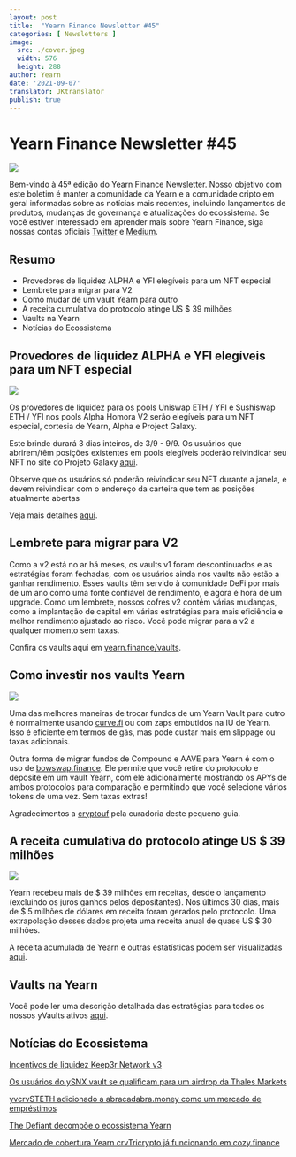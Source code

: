 ```yaml
---
layout: post
title:  "Yearn Finance Newsletter #45"
categories: [ Newsletters ]
image:
  src: ./cover.jpeg
  width: 576
  height: 288
author: Yearn
date: '2021-09-07'
translator: JKtranslator
publish: true
---
```


# Yearn Finance Newsletter #45

![](/_posts/_newsletters/Yearn-Finance-Newsletter-45/image1.jpg)

Bem-vindo à 45ª edição do Yearn Finance Newsletter. Nosso objetivo com este boletim é manter a comunidade da Yearn e a comunidade cripto em geral informadas sobre as notícias mais recentes, incluindo lançamentos de produtos, mudanças de governança e atualizações do ecossistema. Se você estiver interessado em aprender mais sobre Yearn Finance, siga nossas contas oficiais [Twitter](https://twitter.com/iearnfinance) e [Medium](https://medium.com/iearn).

## **Resumo**

- Provedores de liquidez ALPHA e YFI elegíveis para um NFT especial
- Lembrete para migrar para V2
- Como mudar de um vault Yearn para outro
- A receita cumulativa do protocolo atinge US $ 39 milhões
- Vaults na Yearn
- Notícias do Ecossistema

## **Provedores de liquidez ALPHA e YFI elegíveis para um NFT especial**

![](/_posts/_newsletters/Yearn-Finance-Newsletter-45/image2.jpg)

Os provedores de liquidez para os pools Uniswap ETH / YFI e Sushiswap ETH / YFI nos pools Alpha Homora V2 serão elegíveis para um NFT especial, cortesia de Yearn, Alpha e Project Galaxy.

Este brinde durará 3 dias inteiros, de 3/9 - 9/9. Os usuários que abrirem/têm posições existentes em pools elegíveis poderão reivindicar seu NFT no site do Projeto Galaxy [aqui](https://galaxy.eco/AlphaFinanceLab/campaign/117).

Observe que os usuários só poderão reivindicar seu NFT durante a janela, e devem reivindicar com o endereço da carteira que tem as posições atualmente abertas

Veja mais detalhes [aqui](https://twitter.com/AlphaFinanceLab/status/1433689307152195591).

## **Lembrete para migrar para V2**

Como a v2 está no ar há meses, os vaults v1 foram descontinuados e as estratégias foram fechadas, com os usuários ainda nos vaults não estão a ganhar rendimento. Esses vaults têm servido à comunidade DeFi por mais de um ano como uma fonte confiável de rendimento, e agora é hora de um upgrade. Como um lembrete, nossos cofres v2 contém várias mudanças, como a implantação de capital em várias estratégias para mais eficiência e melhor rendimento ajustado ao risco. Você pode migrar para a v2 a qualquer momento sem taxas.

Confira os vaults aqui em [yearn.finance/vaults](https://yearn.finance/vaults).

## **Como investir nos vaults Yearn**

![](/_posts/_newsletters/Yearn-Finance-Newsletter-45/image3.jpg)

Uma das melhores maneiras de trocar fundos de um Yearn Vault para outro é normalmente usando [curve.fi](https://curve.fi/) ou com zaps embutidos na IU de Yearn. Isso é eficiente em termos de gás, mas pode custar mais em slippage ou taxas adicionais.

Outra forma de migrar fundos de Compound e AAVE para Yearn é com o uso de [bowswap.finance](https://bowswap.finance/). Ele permite que você retire do protocolo e deposite em um vault Yearn, com ele adicionalmente mostrando os APYs de ambos protocolos para comparação e permitindo que você selecione vários tokens de uma vez. Sem taxas extras!

Agradecimentos a [cryptouf](https://twitter.com/cryptouf) pela curadoria deste pequeno guia.

## **A receita cumulativa do protocolo atinge US $ 39 milhões**

![](/_posts/_newsletters/Yearn-Finance-Newsletter-45/image4.jpg)

Yearn recebeu mais de $ 39 milhões em receitas, desde o lançamento (excluindo os juros ganhos pelos depositantes). Nos últimos 30 dias, mais de $ 5 milhões de dólares em receita foram gerados pelo protocolo. Uma extrapolação desses dados projeta uma receita anual de quase US $ 30 milhões.

A receita acumulada de Yearn e outras estatísticas podem ser visualizadas [aqui](https://www.yfistats.com/).

## **Vaults na Yearn**

Você pode ler uma descrição detalhada das estratégias para todos os nossos yVaults ativos [aqui](https://medium.com/yearn-state-of-the-vaults/the-vaults-at-yearn-9237905ffed3).

## **Notícias do Ecossistema**

[Incentivos de liquidez Keep3r Network v3](https://twitter.com/AndreCronjeTech/status/1434125562281332737)

[Os usuários do ySNX vault se qualificam para um airdrop da Thales Markets](https://twitter.com/thalesmarket/status/1434889906657144834)

[yvcrvSTETH adicionado a abracadabra.money como um mercado de empréstimos](https://twitter.com/MIM_Spell/status/1430975000350281732?s=20)

[The Defiant decompõe o ecossistema Yearn](https://thedefiant.io/yearn-finance-ecosystem-breakdown-pushing-the-boundaries-of-human-coordination/)

[Mercado de cobertura Yearn crvTricrypto já funcionando em cozy.finance](https://twitter.com/cozyfinance/status/1433602125792038913)
